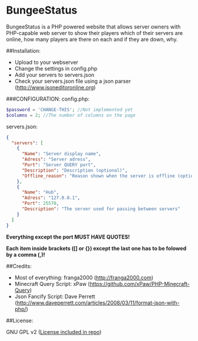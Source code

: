 BungeeStatus
============

BungeeStatus is a PHP powered website that allows server owners with PHP-capable web server to show their players which of their servers are online, how many players are there on each and if they are down, why.


##Installation:

* Upload to your webserver
* Change the settings in config.php
* Add your servers to servers.json
* Check your servers.json file using a json parser (http://www.jsoneditoronline.org)

###CONFIGURATION:
config.php:
```php
$password = 'CHANGE-THIS'; //Not implemented yet
$columns = 2; //The number of columns on the page
```
servers.json:
```json
{
  "servers": [
    {
      "Name": "Server display name",
      "Adress": "Server adress",
      "Port": "Server QUERY port",
      "Description": "Description (optional)",
      "Offline_reason": "Reason shown when the server is offline (optional)"
    },
    {
      "Name": "Hub",
      "Adress": "127.0.0.1",
      "Port": 25570,
      "Description": "The server used for passing between servers"
    }
  ]
}
```
**Everything except the port MUST HAVE QUOTES!**

**Each item inside brackets ([] or {}) except the last one has to be folowed by a comma (,)!**

##Credits:

* Most of everything: franga2000 (http://franga2000.com)
* Minecraft Query Script: xPaw (https://github.com/xPaw/PHP-Minecraft-Query)
* Json Fancify Script: Dave Perrett (http://www.daveperrett.com/articles/2008/03/11/format-json-with-php/)

##License:

GNU GPL v2 ([License included in repo](LICENSE))
